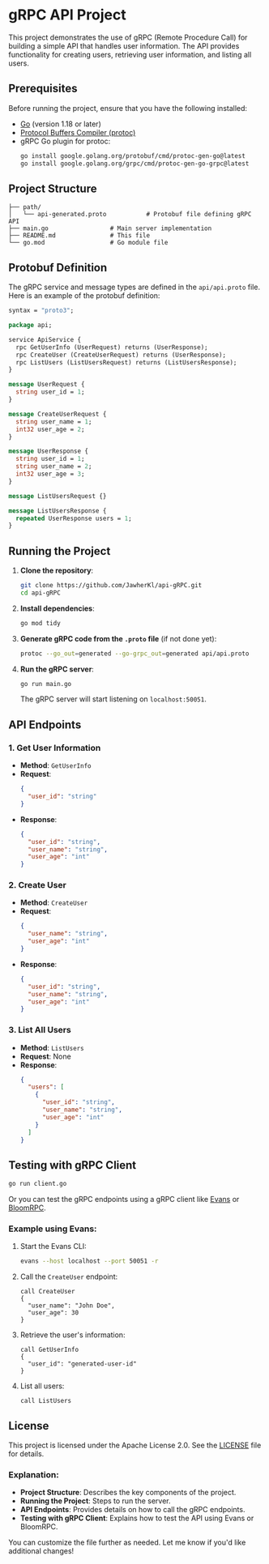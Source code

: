 # gRPC API Project

This project demonstrates the use of gRPC (Remote Procedure Call) for building a simple API that handles user information. The API provides functionality for creating users, retrieving user information, and listing all users.

## Prerequisites

Before running the project, ensure that you have the following installed:

- [Go](https://golang.org/doc/install) (version 1.18 or later)
- [Protocol Buffers Compiler (protoc)](https://grpc.io/docs/protoc-installation/)
- gRPC Go plugin for protoc:  
  ```bash
  go install google.golang.org/protobuf/cmd/protoc-gen-go@latest
  go install google.golang.org/grpc/cmd/protoc-gen-go-grpc@latest
  ```

## Project Structure

```
├── path/
│   └── api-generated.proto           # Protobuf file defining gRPC API
├── main.go                 # Main server implementation
├── README.md               # This file
└── go.mod                  # Go module file
```

## Protobuf Definition

The gRPC service and message types are defined in the `api/api.proto` file. Here is an example of the protobuf definition:

```proto
syntax = "proto3";

package api;

service ApiService {
  rpc GetUserInfo (UserRequest) returns (UserResponse);
  rpc CreateUser (CreateUserRequest) returns (UserResponse);
  rpc ListUsers (ListUsersRequest) returns (ListUsersResponse);
}

message UserRequest {
  string user_id = 1;
}

message CreateUserRequest {
  string user_name = 1;
  int32 user_age = 2;
}

message UserResponse {
  string user_id = 1;
  string user_name = 2;
  int32 user_age = 3;
}

message ListUsersRequest {}

message ListUsersResponse {
  repeated UserResponse users = 1;
}
```

## Running the Project

1. **Clone the repository**:
    ```bash
    git clone https://github.com/JawherKl/api-gRPC.git
    cd api-gRPC
    ```

2. **Install dependencies**:
    ```bash
    go mod tidy
    ```

3. **Generate gRPC code from the `.proto` file** (if not done yet):
    ```bash
    protoc --go_out=generated --go-grpc_out=generated api/api.proto
    ```

4. **Run the gRPC server**:
    ```bash
    go run main.go
    ```

    The gRPC server will start listening on `localhost:50051`.

## API Endpoints

### 1. **Get User Information**

- **Method**: `GetUserInfo`
- **Request**:
    ```json
    {
      "user_id": "string"
    }
    ```
- **Response**:
    ```json
    {
      "user_id": "string",
      "user_name": "string",
      "user_age": "int"
    }
    ```

### 2. **Create User**

- **Method**: `CreateUser`
- **Request**:
    ```json
    {
      "user_name": "string",
      "user_age": "int"
    }
    ```
- **Response**:
    ```json
    {
      "user_id": "string",
      "user_name": "string",
      "user_age": "int"
    }
    ```

### 3. **List All Users**

- **Method**: `ListUsers`
- **Request**: None
- **Response**:
    ```json
    {
      "users": [
        {
          "user_id": "string",
          "user_name": "string",
          "user_age": "int"
        }
      ]
    }
    ```

## Testing with gRPC Client

``` bash
go run client.go
```

Or you can test the gRPC endpoints using a gRPC client like [Evans](https://github.com/ktr0731/evans) or [BloomRPC](https://github.com/uw-labs/bloomrpc).

### Example using Evans:

1. Start the Evans CLI:
    ```bash
    evans --host localhost --port 50051 -r
    ```

2. Call the `CreateUser` endpoint:
    ```
    call CreateUser
    {
      "user_name": "John Doe",
      "user_age": 30
    }
    ```

3. Retrieve the user's information:
    ```
    call GetUserInfo
    {
      "user_id": "generated-user-id"
    }
    ```

4. List all users:
    ```
    call ListUsers
    ```

## License

This project is licensed under the Apache License 2.0. See the [LICENSE](LICENSE) file for details.

### Explanation:
- **Project Structure**: Describes the key components of the project.
- **Running the Project**: Steps to run the server.
- **API Endpoints**: Provides details on how to call the gRPC endpoints.
- **Testing with gRPC Client**: Explains how to test the API using Evans or BloomRPC.

You can customize the file further as needed. Let me know if you'd like additional changes!
